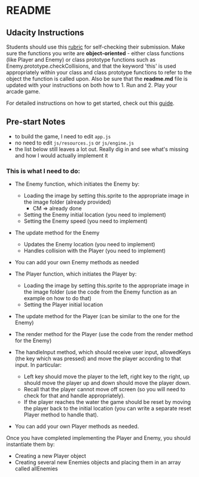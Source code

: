 # README


## Udacity Instructions

Students should use this [rubric](https://review.udacity.com/#!/projects/2696458597/rubric) for self-checking their submission. Make sure the functions you write are **object-oriented** - either class functions (like Player and Enemy) or class prototype functions such as Enemy.prototype.checkCollisions, and that the keyword 'this' is used appropriately within your class and class prototype functions to refer to the object the function is called upon. Also be sure that the **readme.md** file is updated with your instructions on both how to 1. Run and 2. Play your arcade game.

For detailed instructions on how to get started, check out this [guide](https://docs.google.com/document/d/1v01aScPjSWCCWQLIpFqvg3-vXLH2e8_SZQKC8jNO0Dc/pub?embedded=true).

## Pre-start Notes
- to build the game, I need to edit `app.js`
- no need to edit `js/resources.js` or `js/engine.js`
- the list below still leaves a lot out.  Really dig in and see what's missing and how I would actually
implement it

### This is what I need to do:
- The Enemy function, which initiates the Enemy by:
  - Loading the image by setting this.sprite to the appropriate image in the image folder (already provided)
    - CM => already done
  - Setting the Enemy initial location (you need to implement)
  - Setting the Enemy speed (you need to implement)
- The update method for the Enemy
  - Updates the Enemy location (you need to implement)
  - Handles collision with the Player (you need to implement)
- You can add your own Enemy methods as needed

- The Player function, which initiates the Player by:
  - Loading the image by setting this.sprite to the appropriate image in the image folder (use the code from the Enemy function as an example on how to do that)
  - Setting the Player initial location
- The update method for the Player (can be similar to the one for the Enemy)
- The render method for the Player (use the code from the render method for the Enemy)
- The handleInput method, which should receive user input, allowedKeys (the key which was pressed) and move the player according to that input. In particular:
  - Left key should move the player to the left, right key to the right, up should move the player up and down should move the player down.
  - Recall that the player cannot move off screen (so you will need to check for that and handle appropriately).
  - If the player reaches the water the game should be reset by moving the player back to the initial location (you can write a separate reset Player method to handle that).
- You can add your own Player methods as needed.

Once you have completed implementing the Player and Enemy, you should instantiate them by:

- Creating a new Player object
- Creating several new Enemies objects and placing them in an array called allEnemies

